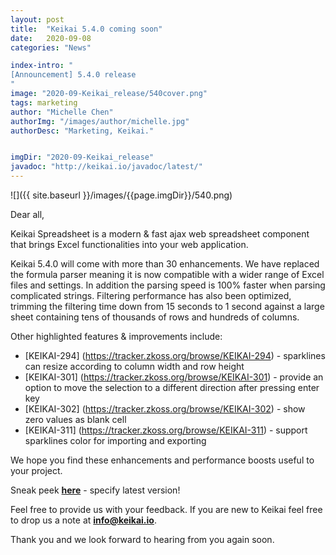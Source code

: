 ```yaml
---
layout: post
title:  "Keikai 5.4.0 coming soon"
date:   2020-09-08
categories: "News"

index-intro: "
[Announcement] 5.4.0 release
"
image: "2020-09-Keikai_release/540cover.png"
tags: marketing
author: "Michelle Chen"
authorImg: "/images/author/michelle.jpg"
authorDesc: "Marketing, Keikai."


imgDir: "2020-09-Keikai_release"
javadoc: "http://keikai.io/javadoc/latest/"
---
```

<!--
images come from https://drive.google.com/open?id=17EEz_BuTVsTSeAA3a8AakyMspVSd_OEb made with draw.io
goal： Keikai can help you build a spreadsheet-based app
-->

![]({{ site.baseurl }}/images/{{page.imgDir}}/540.png)

Dear all, 

Keikai Spreadsheet is a modern & fast ajax web spreadsheet component that brings Excel functionalities into your web application. 

Keikai 5.4.0 will come with more than 30 enhancements. We have replaced the formula parser meaning it is now compatible with a wider range of Excel files and settings. In addition the parsing speed is 100% faster when parsing complicated strings. 
Filtering performance has also been optimized, trimming the filtering time down from 15 seconds to 1 second against a large sheet containing tens of thousands of rows and hundreds of columns.


Other highlighted features & improvements include: 

* [KEIKAI-294] (https://tracker.zkoss.org/browse/KEIKAI-294) - sparklines can resize according to column width and row height
* [KEIKAI-301] (https://tracker.zkoss.org/browse/KEIKAI-301) - provide an option to move the selection to a different direction after pressing enter key
* [KEIKAI-302] (https://tracker.zkoss.org/browse/KEIKAI-302) - show zero values as blank cell
* [KEIKAI-311] (https://tracker.zkoss.org/browse/KEIKAI-311) - support sparklines color for importing and exporting


We hope you find these enhancements and performance boosts useful to your project. 

Sneak peek [**here**](https://mavensync.zkoss.org/eval/io/keikai/keikai-ex/) - specify latest version!

Feel free to provide us with your feedback. If you are new to Keikai feel free to drop us a note at **info@keikai.io**.

Thank you and we look forward to hearing from you again soon. 







[jekyll]:      http://jekyllrb.com
[jekyll-gh]:   https://github.com/jekyll/jekyll
[jekyll-help]: https://github.com/jekyll/jekyll-help
